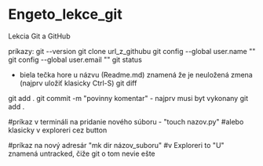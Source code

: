# Engeto_lekce_git
Lekcia Git a GitHub

príkazy:
git --version
git clone url_z_githubu
git config --global user.name ""
git config --global user.email ""
git status
- biela tečka hore u názvu (Readme.md) znamená že je neuložená zmena (najprv uložiť klasicky Ctrl-S)
git diff

git add .
git commit -m "povinny komentar" - najprv musi byt vykonany git add .

#príkaz v termináli na pridanie nového súboru - "touch nazov.py"
#alebo klasicky v exploreri cez button

#príkaz na nový adresár "mk dir názov_suboru"
#v Exploreri to "U" znamená untracked, čiže git o tom nevie ešte

